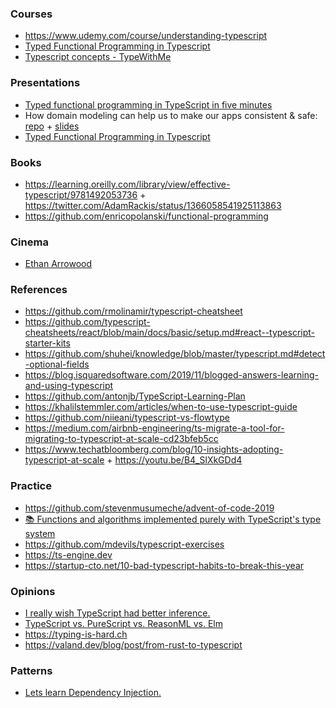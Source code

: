 ### Courses

- https://www.udemy.com/course/understanding-typescript
- [Typed Functional Programming in Typescript](https://typescript.fun)
- [Typescript concepts - TypeWithMe](https://www.youtube.com/playlist?list=PLlYJBXwGoczG73vrUpl4G8WonVS5uNHjn)

### Presentations

- [Typed functional programming in TypeScript in five minutes](https://github.com/typescript-fun/five-minutes-demo)
- How domain modeling can help us to make our apps consistent & safe: [repo](https://github.com/gillchristian/modeling) + [slides](https://modeling.now.sh/)
- [Typed Functional Programming in Typescript](https://typescript.fun)

### Books

- https://learning.oreilly.com/library/view/effective-typescript/9781492053736 + https://twitter.com/AdamRackis/status/1366058541925113863
- https://github.com/enricopolanski/functional-programming

### Cinema

- [Ethan Arrowood](https://github.com/Ethan-Arrowood/talks)

### References

- https://github.com/rmolinamir/typescript-cheatsheet
- https://github.com/typescript-cheatsheets/react/blob/main/docs/basic/setup.md#react--typescript-starter-kits
- https://github.com/shuhei/knowledge/blob/master/typescript.md#detect-optional-fields
- https://blog.isquaredsoftware.com/2019/11/blogged-answers-learning-and-using-typescript
- https://github.com/antonjb/TypeScript-Learning-Plan
- https://khalilstemmler.com/articles/when-to-use-typescript-guide
- https://github.com/niieani/typescript-vs-flowtype
- https://medium.com/airbnb-engineering/ts-migrate-a-tool-for-migrating-to-typescript-at-scale-cd23bfeb5cc
- https://www.techatbloomberg.com/blog/10-insights-adopting-typescript-at-scale + https://youtu.be/B4_SlXkGDd4

### Practice

- https://github.com/stevenmusumeche/advent-of-code-2019
- [📚 Functions and algorithms implemented purely with TypeScript's type system ](https://github.com/ronami/meta-typing)
- https://github.com/mdevils/typescript-exercises
- https://ts-engine.dev
- https://startup-cto.net/10-bad-typescript-habits-to-break-this-year

### Opinions

- [I really wish TypeScript had better inference.](https://twitter.com/devongovett/status/1219663924989050881)
- [TypeScript vs. PureScript vs. ReasonML vs. Elm](https://hasura.io/blog/why-we-chose-typescript-for-hasura-console)
- https://typing-is-hard.ch
- https://valand.dev/blog/post/from-rust-to-typescript

### Patterns

- [Lets learn Dependency Injection.](https://swatinem.de/blog/learn-di)
